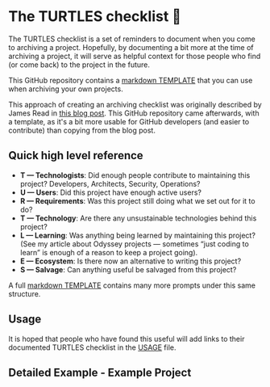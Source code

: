 # The TURTLES checklist :turtle: 

The TURTLES checklist is a set of reminders to document when you come to archiving a project. Hopefully, by documenting a bit more at the time of archiving a project, it will serve as helpful context for those people who find (or come back) to the project in the future. 

This GitHub repository contains a [markdown TEMPLATE](TEMPLATE.md) that you can use when archiving your own projects. 

This approach of creating an archiving checklist was originally described by James Read in [this blog post](https://blog.jread.com/how-to-properly-archive-a-project-48ddbd0208f8). This GitHub repository came afterwards, with a template, as it's a bit more usable for GitHub developers (and easier to contribute) than copying from the blog post. 

## Quick high level reference

- **T — Technologists**: Did enough people contribute to maintaining this project? Developers, Architects, Security, Operations?
- **U — Users**: Did this project have enough active users?
- **R — Requirements**: Was this project still doing what we set out for it to do?
- **T — Technology**: Are there any unsustainable technologies behind this project?
- **L — Learning**: Was anything being learned by maintaining this project? (See my article about Odyssey projects — sometimes “just coding to learn” is enough of a reason to keep a project going).
- **E — Ecosystem**: Is there now an alternative to writing this project?
- **S — Salvage**: Can anything useful be salvaged from this project?

A full [markdown TEMPLATE](TEMPLATE.md) contains many more prompts under this same structure. 

## Usage

It is hoped that people who have found this useful will add links to their documented TURTLES checklist in the [USAGE](USAGE.md) file. 

## Detailed Example - Example Project
